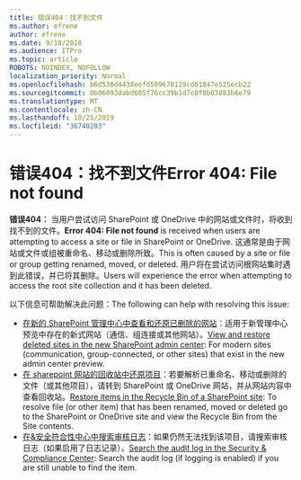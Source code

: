 ```yaml
---
title: 错误404：找不到文件
ms.author: efrene
author: efrene
ms.date: 9/18/2018
ms.audience: ITPro
ms.topic: article
ROBOTS: NOINDEX, NOFOLLOW
localization_priority: Normal
ms.openlocfilehash: b6d530d4438eefd509670119cd61847e525ecb22
ms.sourcegitcommit: 0b06093dabd685f76cc39b1d7c0f8b03883b6e79
ms.translationtype: MT
ms.contentlocale: zh-CN
ms.lasthandoff: 10/25/2019
ms.locfileid: "36740203"
---
```

# <a name="error-404-file-not-found"></a><span data-ttu-id="3358a-102">错误404：找不到文件</span><span class="sxs-lookup"><span data-stu-id="3358a-102">Error 404: File not found</span></span>

<span data-ttu-id="3358a-103">**错误404：** 当用户尝试访问 SharePoint 或 OneDrive 中的网站或文件时，将收到找不到的文件。</span><span class="sxs-lookup"><span data-stu-id="3358a-103">**Error 404: File not found** is received when users are attempting to access a site or file in SharePoint or OneDrive.</span></span> <span data-ttu-id="3358a-104">这通常是由于网站或文件或组被重命名、移动或删除所致。</span><span class="sxs-lookup"><span data-stu-id="3358a-104">This is often caused by a site or file or group getting renamed, moved, or deleted.</span></span>
<span data-ttu-id="3358a-105">用户将在尝试访问根网站集时遇到此错误，并已将其删除。</span><span class="sxs-lookup"><span data-stu-id="3358a-105">Users will experience the error when attempting to access the root site collection and it has been deleted.</span></span>

<span data-ttu-id="3358a-106">以下信息可帮助解决此问题：</span><span class="sxs-lookup"><span data-stu-id="3358a-106">The following can help with resolving this issue:</span></span>
- <span data-ttu-id="3358a-107">[在新的 SharePoint 管理中心中查看和还原已删除的网站](https://docs.microsoft.com/sharepoint/view-and-restore-deleted-sites-in-new-admin-center)：适用于新管理中心预览中存在的新式网站（通信、组连接或其他网站）。</span><span class="sxs-lookup"><span data-stu-id="3358a-107">[View and restore deleted sites in the new SharePoint admin center](https://docs.microsoft.com/sharepoint/view-and-restore-deleted-sites-in-new-admin-center):  For modern sites (communication, group-connected, or other sites) that exist in the new admin center preview.</span></span>
- <span data-ttu-id="3358a-108">[在 sharepoint 网站的回收站中还原项目](https://support.office.com/article/Restore-items-in-the-Recycle-Bin-of-a-SharePoint-site-6df466b6-55f2-4898-8d6e-c0dff851a0be)：若要解析已重命名、移动或删除的文件（或其他项目），请转到 SharePoint 或 OneDrive 网站，并从网站内容中查看回收站。</span><span class="sxs-lookup"><span data-stu-id="3358a-108">[Restore items in the Recycle Bin of a SharePoint site](https://support.office.com/article/Restore-items-in-the-Recycle-Bin-of-a-SharePoint-site-6df466b6-55f2-4898-8d6e-c0dff851a0be):  To resolve file (or other item) that has been renamed, moved or deleted go to the SharePoint or OneDrive site and view the Recycle Bin from the Site contents.</span></span>
- <span data-ttu-id="3358a-109">[在&amp;安全符合性中心中搜索审核日志](https://docs.microsoft.com/office365/securitycompliance/search-the-audit-log-in-security-and-compliance)：如果仍然无法找到该项目，请搜索审核日志（如果启用了日志记录）。</span><span class="sxs-lookup"><span data-stu-id="3358a-109">[Search the audit log in the Security &amp; Compliance Center](https://docs.microsoft.com/office365/securitycompliance/search-the-audit-log-in-security-and-compliance):  Search the audit log (if logging is enabled) if you are still unable to find the item.</span></span>